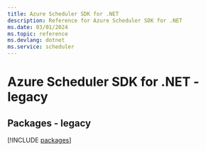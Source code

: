 ```yaml
---
title: Azure Scheduler SDK for .NET
description: Reference for Azure Scheduler SDK for .NET
ms.date: 03/01/2024
ms.topic: reference
ms.devlang: dotnet
ms.service: scheduler
---
```

# Azure Scheduler SDK for .NET - legacy
## Packages - legacy
[!INCLUDE [packages](scheduler-index.md)]
